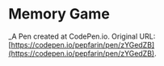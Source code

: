 # Memory Game
 _A Pen created at CodePen.io. Original URL: [https://codepen.io/pepfarin/pen/zYGedZB](https://codepen.io/pepfarin/pen/zYGedZB).

 